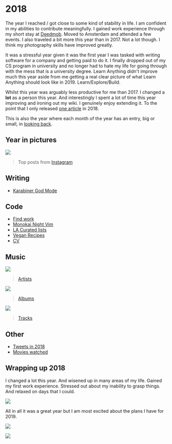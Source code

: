 # 2018

The year I reached / got close to some kind of stability in life. I am confident in my abilities to contribute meaningfully. I gained work experience through my short stay at [Deedmob](https://www.deedmob.com/). Moved to Amsterdam and attended a few events. I also traveled a bit more this year than in 2017. Not a lot though. I think my photography skills have improved greatly.

It was a stressful year given it was the first year I was tasked with writing software for a company and getting paid to do it. I finally dropped out of my CS program in university and no longer had to hate my life for going through with the mess that is a university degree. Learn Anything didn't improve much this year aside from me getting a real clear picture of what Learn Anything should look like in 2019. Learn/Explore/Build.


Whilst this year was arguably less productive for me than 2017. I changed a **lot** as a person this year. And interestingly I spent a lot of time this year improving and ironing out my wiki. I genuinely enjoy extending it. To the point that I only released [one article](https://medium.com/@nikitavoloboev/karabiner-god-mode-7407a5ddc8f6) in 2018.

This is also the year where each month of the year has an entry, big or small, in [looking back](../looking-back.md).

## Year in pictures

![](https://i.imgur.com/l3kZFyA.jpg)

> Top posts from [Instagram](https://www.instagram.com/nikitavoloboev)

## Writing

- [Karabiner God Mode](https://medium.com/@nikitavoloboev/karabiner-god-mode-7407a5ddc8f6)

## Code

- [Find work](https://github.com/nikitavoloboev/find-work#readme)
- [Monokai Night Vim](https://github.com/nikitavoloboev/vim-monokai-night#readme)
- [LA Curated lists](https://github.com/learn-anything/curated-lists#readme)
- [Vegan Recipes](https://github.com/nikitavoloboev/vegan-recipes#readme)
- [CV](https://github.com/nikitavoloboev/cv#readme)

## Music

![](https://i.imgur.com/QqULSmT.png)

> [Artists](https://www.last.fm/user/playfullyExist/library/artists?from=2018-01-01&to=2018-12-31)

![](https://i.imgur.com/VyyxhwS.png)

> [Albums](https://www.last.fm/user/playfullyExist/library/albums?from=2018-01-01&to=2018-12-31)

![](https://i.imgur.com/8oW320j.png)

> [Tracks](https://www.last.fm/user/playfullyExist/library/tracks?to=2018-12-31&from=2018-01-01)

## Other

- [Tweets in 2018](https://twitter.com/search?l=&q=from%3Anikitavoloboev%20since%3A2018-01-01%20until%3A2018-12-31&src=typd)
- [Movies watched](https://letterboxd.com/nikitavoloboev/films/diary/for/2018/)

## Wrapping up 2018

I changed a lot this year. And wisened up in many areas of my life. Gained my first work experience. Stressed out about my inability to grasp things. And relaxed on days that I could.

![](https://i.imgur.com/ag4eSad.png)

All in all it was a great year but I am most excited about the plans I have for 2019.

![](https://i.imgur.com/v0XQI8R.png)

![](https://i.imgur.com/d6cra2C.png)

